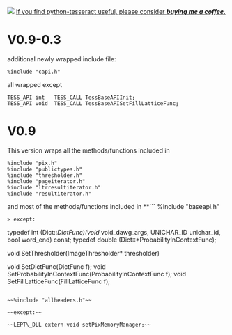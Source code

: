 [![](http://python-tesseract.googlecode.com/files/sf_coffee_small.jpg)](https://www.paypal.com/cgi-bin/webscr?cmd=_cart&business=VD2Y4PZSK7T86&lc=HK&item_name=To%20support%20the%20development%20of%20python%2dtesseract&amount=5%2e00&currency_code=USD&button_subtype=products&add=1&bn=PP%2dShopCartBF%3abtn_cart_LG%2egif%3aNonHosted)     [If you find python-tesseract useful, please consider ](https://www.paypal.com/cgi-bin/webscr?cmd=_cart&business=VD2Y4PZSK7T86&lc=HK&item_name=To%20support%20the%20development%20of%20python%2dtesseract&amount=5%2e00&currency_code=USKD&button_subtype=products&add=1&bn=PP%2dShopCartBF%3abtn_cart_LG%2egif%3aNonHosted)**_[buying me a coffee.](https://www.paypal.com/cgi-bin/webscr?cmd=_cart&business=VD2Y4PZSK7T86&lc=HK&item_name=To%20support%20the%20development%20of%20python%2dtesseract&amount=5%2e00&currency_code=USKD&button_subtype=products&add=1&bn=PP%2dShopCartBF%3abtn_cart_LG%2egif%3aNonHosted)_**
# V0.9-0.3 #
additional newly wrapped include file:
```
%include "capi.h"
```
all wrapped except
```
TESS_API int   TESS_CALL TessBaseAPIInit;
TESS_API void  TESS_CALL TessBaseAPISetFillLatticeFunc;
```

# V0.9 #

This version wraps all the methods/functions included in
```
%include "pix.h"
%include "publictypes.h"
%include "thresholder.h"
%include "pageiterator.h"
%include "ltrresultiterator.h"
%include "resultiterator.h"
```

and most of the methods/functions included  in
**```
%include "baseapi.h"
```
> except:
```
  typedef int (Dict::*DictFunc)(void* void_dawg_args,
                              UNICHAR_ID unichar_id, bool word_end) const;
  typedef double (Dict::*ProbabilityInContextFunc);

  void SetThresholder(ImageThresholder* thresholder)

  void SetDictFunc(DictFunc f);
  void SetProbabilityInContextFunc(ProbabilityInContextFunc f);
  void SetFillLatticeFunc(FillLatticeFunc f);
```**

~~%include "allheaders.h"~~

~~except:~~

~~LEPT\_DLL extern void setPixMemoryManager;~~